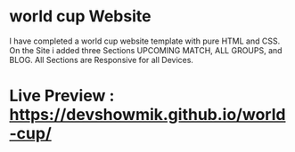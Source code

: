 # world cup Website

I have completed a world cup website template with pure HTML and CSS. On the Site i added three Sections UPCOMING MATCH,
ALL GROUPS, and BLOG. All Sections are Responsive for all Devices.

# Live Preview : https://devshowmik.github.io/world-cup/

